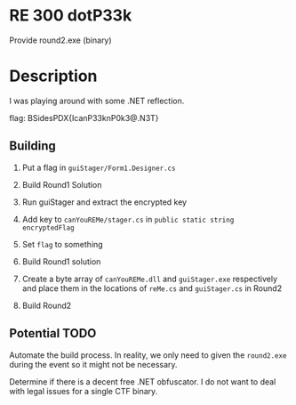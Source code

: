 # RE 300 dotP33k

Provide round2.exe (binary)

# Description

I was playing around with some .NET reflection.

flag: BSidesPDX{IcanP33knP0k3@.N3T}

## Building

1. Put a flag in `guiStager/Form1.Designer.cs`

1. Build Round1 Solution

1. Run guiStager and extract the encrypted key

1. Add key to `canYouREMe/stager.cs` in `public static string encryptedFlag`

1. Set `flag` to something

1. Build Round1 solution

1. Create a byte array of `canYouREMe.dll` and `guiStager.exe` respectively and place them in the locations of `reMe.cs` and `guiStager.cs` in Round2

1. Build Round2

## Potential TODO

Automate the build process. In reality, we only need to given the `round2.exe` during the event so it might not be necessary.

Determine if there is a decent free .NET obfuscator. I do not want to deal with legal issues for a single CTF binary.
